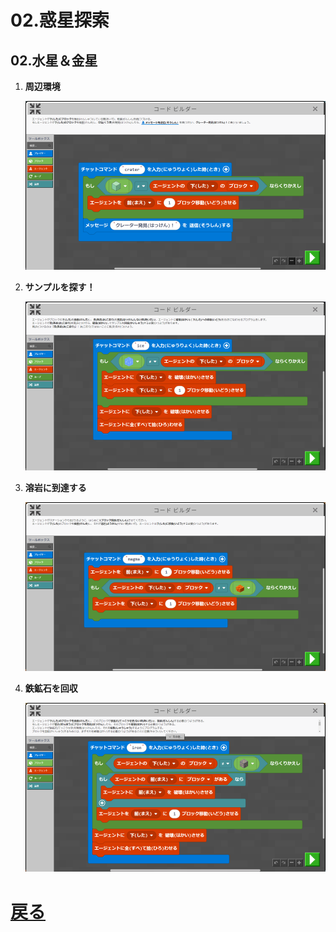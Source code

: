 # 02.惑星探索

## 02.水星＆金星

1. **周辺環境**

	![01_周辺環境](01_周辺環境.png "01_周辺環境")

1. **サンプルを探す！**

	![02_サンプルを探す！](02_サンプルを探す！.png "02_サンプルを探す！")

1. **溶岩に到達する**

	![03_溶岩に到達する](03_溶岩に到達する.png "03_溶岩に到達する")

1. **鉄鉱石を回収**

	![04_鉄鉱石を回収する](04_鉄鉱石を回収する.png "04_鉄鉱石を回収する")

# [戻る](../block02.html)